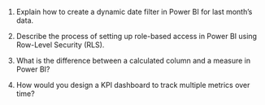 1. Explain how to create a dynamic date filter in Power BI for last month’s data.

2. Describe the process of setting up role-based access in Power BI using Row-Level Security (RLS).

3. What is the difference between a calculated column and a measure in Power BI?

4. How would you design a KPI dashboard to track multiple metrics over time?

